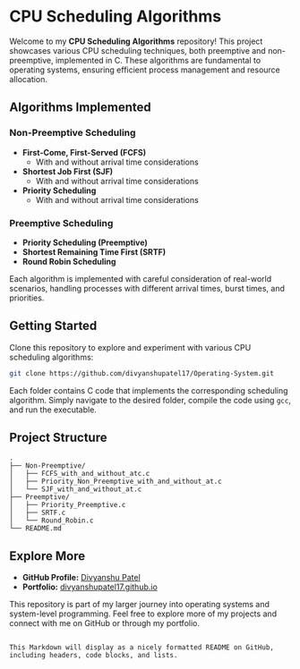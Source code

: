 # CPU Scheduling Algorithms

Welcome to my **CPU Scheduling Algorithms** repository! This project showcases various CPU scheduling techniques, both preemptive and non-preemptive, implemented in C. These algorithms are fundamental to operating systems, ensuring efficient process management and resource allocation.

## Algorithms Implemented

### Non-Preemptive Scheduling
- **First-Come, First-Served (FCFS)**
  - With and without arrival time considerations
- **Shortest Job First (SJF)**
  - With and without arrival time considerations
- **Priority Scheduling**
  - With and without arrival time considerations

### Preemptive Scheduling
- **Priority Scheduling (Preemptive)**
- **Shortest Remaining Time First (SRTF)**
- **Round Robin Scheduling**

Each algorithm is implemented with careful consideration of real-world scenarios, handling processes with different arrival times, burst times, and priorities.

## Getting Started

Clone this repository to explore and experiment with various CPU scheduling algorithms:

```bash
git clone https://github.com/divyanshupatel17/Operating-System.git
```

Each folder contains C code that implements the corresponding scheduling algorithm. Simply navigate to the desired folder, compile the code using `gcc`, and run the executable.

## Project Structure

```plaintext
.
├── Non-Preemptive/
│   ├── FCFS_with_and_without_atc.c
│   ├── Priority_Non_Preemptive_with_and_without_at.c
│   └── SJF_with_and_without_at.c
├── Preemptive/
│   ├── Priority_Preemptive.c
│   ├── SRTF.c
│   └── Round_Robin.c
└── README.md
```

## Explore More

- **GitHub Profile:** [Divyanshu Patel](https://github.com/divyanshupatel17)
- **Portfolio:** [divyanshupatel17.github.io](https://divyanshupatel17.github.io/divyanshu-portfolio/)

This repository is part of my larger journey into operating systems and system-level programming. Feel free to explore more of my projects and connect with me on GitHub or through my portfolio.

```

This Markdown will display as a nicely formatted README on GitHub, including headers, code blocks, and lists.
